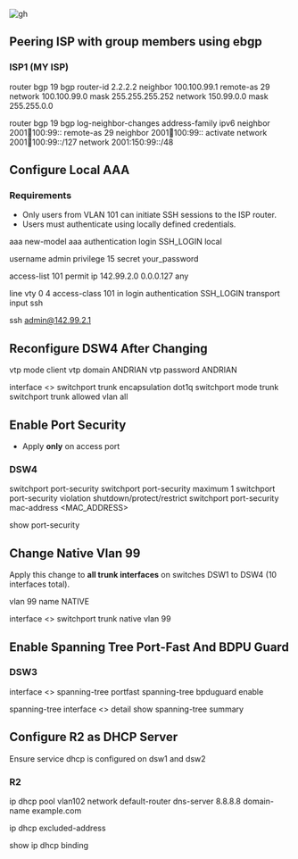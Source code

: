 
![gh](https://raw.githubusercontent.com/ndriannazriel04/Advanced-Network-Tech/main/obsidian/images1732526463000wtzsqk.png)
## Peering ISP with group members using ebgp

### ISP1 (MY ISP)
router bgp 19
bgp router-id 2.2.2.2 
neighbor 100.100.99.1 remote-as 29
network 100.100.99.0 mask 255.255.255.252
network 150.99.0.0 mask 255.255.0.0

router bgp 19
bgp log-neighbor-changes
address-family ipv6
neighbor 2001:100:100:99:: remote-as 29
neighbor 2001:100:100:99:: activate
network 2001:100:100:99::/127
network 2001:150:99::/48


## Configure Local AAA

### Requirements 
- Only users from VLAN 101 can initiate SSH sessions to the ISP router.
- Users must authenticate using locally defined credentials.

aaa new-model
aaa authentication login SSH_LOGIN local

username admin privilege 15 secret your_password

access-list 101 permit ip 142.99.2.0 0.0.0.127 any

line vty 0 4
access-class 101 in
login authentication SSH_LOGIN
transport input ssh

ssh admin@142.99.2.1

## Reconfigure DSW4 After Changing

vtp mode client
vtp domain ANDRIAN
vtp password ANDRIAN

interface <>
switchport trunk encapsulation dot1q
switchport mode trunk
switchport trunk allowed vlan all

## Enable Port Security

- Apply **only** on access port

### DSW4
switchport port-security
switchport port-security maximum 1
switchport port-security violation shutdown/protect/restrict
switchport port-security mac-address <MAC_ADDRESS>

show port-security

## Change Native Vlan 99
Apply this change to **all trunk interfaces** on switches DSW1 to DSW4 (10 interfaces total).

vlan 99
name NATIVE

interface <>
switchport trunk native vlan 99

## Enable Spanning Tree Port-Fast And BDPU Guard

### DSW3
interface <>
spanning-tree portfast
spanning-tree bpduguard enable

spanning-tree interface <> detail
show spanning-tree summary

## Configure R2 as DHCP Server
Ensure service dhcp is configured on dsw1 and dsw2

### R2
ip dhcp pool vlan102
network 
default-router 
dns-server 8.8.8.8
domain-name example.com

ip dhcp excluded-address 

show ip dhcp binding




